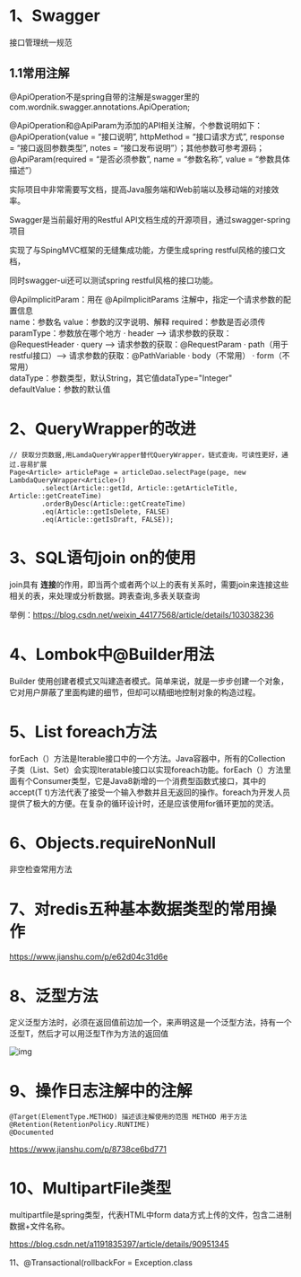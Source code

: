 # 1、Swagger

接口管理统一规范

## 1.1常用注解

@ApiOperation不是spring自带的注解是swagger里的 
com.wordnik.swagger.annotations.ApiOperation;

@ApiOperation和@ApiParam为添加的API相关注解，个参数说明如下： 
@ApiOperation(value = “接口说明”, httpMethod = “接口请求方式”, response = “接口返回参数类型”, notes = “接口发布说明”）；其他参数可参考源码； 
@ApiParam(required = “是否必须参数”, name = “参数名称”, value = “参数具体描述”）

实际项目中非常需要写文档，提高Java服务端和Web前端以及移动端的对接效率。

Swagger是当前最好用的Restful API文档生成的开源项目，通过swagger-spring项目

实现了与SpingMVC框架的无缝集成功能，方便生成spring restful风格的接口文档，

同时swagger-ui还可以测试spring restful风格的接口功能。

   @ApiImplicitParam：用在 @ApiImplicitParams 注解中，指定一个请求参数的配置信息    
    name：参数名
    value：参数的汉字说明、解释
    required：参数是否必须传
    paramType：参数放在哪个地方
      · header --> 请求参数的获取：@RequestHeader
      · query --> 请求参数的获取：@RequestParam
      · path（用于restful接口）--> 请求参数的获取：@PathVariable
      · body（不常用）
      · form（不常用）   
    dataType：参数类型，默认String，其它值dataType="Integer"    
    defaultValue：参数的默认值

# 2、QueryWrapper的改进

```
// 获取分页数据,用LamdaQueryWrapper替代QueryWrapper，链式查询，可读性更好，通过.容易扩展
Page<Article> articlePage = articleDao.selectPage(page, new LambdaQueryWrapper<Article>()
        .select(Article::getId, Article::getArticleTitle, Article::getCreateTime)
        .orderByDesc(Article::getCreateTime)
        .eq(Article::getIsDelete, FALSE)
        .eq(Article::getIsDraft, FALSE));
```

# 3、SQL语句join on的使用

join具有 **连接**的作用，即当两个或者两个以上的表有关系时，需要join来连接这些相关的表，来处理或分析数据。跨表查询,多表关联查询

举例：https://blog.csdn.net/weixin_44177568/article/details/103038236

# 4、Lombok中@Builder用法

Builder 使用创建者模式又叫建造者模式。简单来说，就是一步步创建一个对象，它对用户屏蔽了里面构建的细节，但却可以精细地控制对象的构造过程。

# 5、List foreach方法

forEach（）方法是Iterable<T>接口中的一个方法。Java容器中，所有的Collection子类（List、Set）会实现Iteratable接口以实现foreach功能。forEach（）方法里面有个Consumer类型，它是Java8新增的一个消费型函数式接口，其中的accept(T t)方法代表了接受一个输入参数并且无返回的操作。foreach为开发人员提供了极大的方便。在复杂的循环设计时，还是应该使用for循环更加的灵活。

# 6、Objects.requireNonNull

非空检查常用方法

# 7、对redis五种基本数据类型的常用操作

https://www.jianshu.com/p/e62d04c31d6e



# 8、泛型方法

定义泛型方法时，必须在返回值前边加一个<T>，来声明这是一个泛型方法，持有一个泛型T，然后才可以用泛型T作为方法的返回值

![img](https://iknow-pic.cdn.bcebos.com/3b292df5e0fe99255a43f44a3fa85edf8db17159?x-bce-process=image/resize,m_lfit,w_600,h_800,limit_1/quality,q_85/format,f_jpg)

# 9、操作日志注解中的注解

```
@Target(ElementType.METHOD) 描述该注解使用的范围 METHOD 用于方法
@Retention(RetentionPolicy.RUNTIME)  
@Documented
```

https://www.jianshu.com/p/8738ce6bd771

# 10、MultipartFile类型

multipartfile是spring类型，代表HTML中form data方式上传的文件，包含二进制数据+文件名称。

https://blog.csdn.net/a1191835397/article/details/90951345

11、@Transactional(rollbackFor = Exception.class